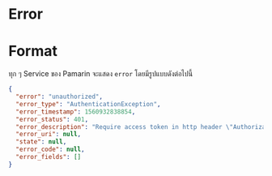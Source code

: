 # Error

# Format 
ทุก ๆ Service ของ Pamarin จะแสดง `error` โดยมีรูปแบบดังต่อไปนี้

```json
{
  "error": "unauthorized",
  "error_type": "AuthenticationException",
  "error_timestamp": 1560932838854,
  "error_status": 401,
  "error_description": "Require access token in http header \"Authorization\" : \"bearer $TOKEN\"",
  "error_uri": null,
  "state": null,
  "error_code": null,
  "error_fields": []
}
```
